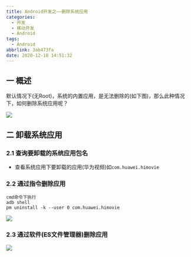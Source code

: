 ```yaml
---
title: Android开发之——删除系统应用
categories:
  - 开发
  - 移动开发
  - Android
tags:
  - Android
abbrlink: 3ab473fa
date: 2020-12-18 14:51:32
---
```

## 一 概述

默认情况下(无Root)，系统的内置应用，是无法删除的(如下图)，那么此种情况下，如何删除系统应用呢？
<!--more-->
![][1]

## 二 卸载系统应用

### 2.1 查询要卸载的系统应用包名

* 查看系统应用下要卸载的应用(华为视频)如`com.huawei.himovie`

### 2.2 通过指令删除应用

```
cmd命令下执行
adb shell
pm uninstall -k --user 0 com.huawei.himovie
```
![][2]
### 2.3 通过软件(ES文件管理器)删除应用
![][3]


[1]:https://cdn.jsdelivr.net/gh/PGzxc/CDN@master/blog-android/android-system-app-delete-no.png
[2]:https://cdn.jsdelivr.net/gh/PGzxc/CDN@master/blog-android/android-system-app-adb-delete.png
[3]:https://cdn.jsdelivr.net/gh/PGzxc/CDN@master/blog-android/android-es-com.huawei.himovie.png

